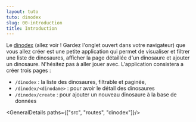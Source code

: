 ```yaml
---
layout: tuto
tuto: dinodex
slug: 00-introduction
title: Introduction
---
```


<script>
    import GeneralDetails from '../../dino-game/00-introduction/GeneralDetails.md';
</script>

Le <a href="/dinodex" target="_blank">dinodex</a> (allez voir ! Gardez l'onglet ouvert dans votre navigateur) que vous allez créer est une petite application qui permet de visualiser et filtrer une liste de dinosaures, afficher la page détaillée d'un dinosaure et ajouter un dinosaure. N'hésitez pas à aller jouer avec. L'application consistera a créer trois pages :

- `/dinodex` : la liste des dinosaures, filtrable et paginée,
- `/dinodex/<dinodame>` : pour avoir le détail des dinosaures
- `/dinodex/create` : pour ajouter un nouveau dinosaure à la base de données

<GeneralDetails paths={["src", "routes", "dinodex"]}/>
